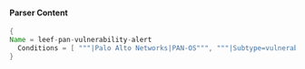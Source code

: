 #### Parser Content
```Java
{
Name = leef-pan-vulnerability-alert
  Conditions = [ """|Palo Alto Networks|PAN-OS""", """|Subtype=vulnerability|""" ]
}
```